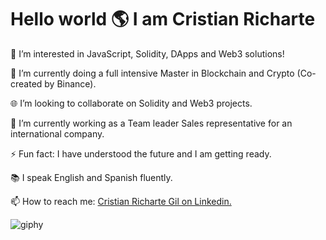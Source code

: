 <h1>Hello world 🌎 I am Cristian Richarte </h1>


👀 I’m interested in JavaScript, Solidity, DApps and Web3 solutions!

🌱 I’m currently doing a full intensive Master in Blockchain and Crypto (Co-created by Binance).

🌐 I’m looking to collaborate on Solidity and Web3 projects.

🔭 I’m currently working as a Team leader Sales representative for an international company.

⚡ Fun fact: I have understood the future and I am getting ready.

📚 I speak English and Spanish fluently.

📫 How to reach me: <a href="https://www.linkedin.com/in/cristian-richarte-gil-2225a5165/"> Cristian Richarte Gil on Linkedin. </a>


![giphy](https://user-images.githubusercontent.com/102038261/173193036-543b239b-0152-4e91-8c01-3ec8fc384c18.gif)
